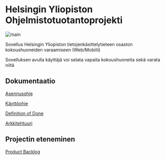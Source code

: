 # Helsingin Yliopiston Ohjelmistotuotantoprojekti

![main](https://github.com/ohtuprojekti-kokoushuone/kokoushuoneiden-varaaminen/actions/workflows/main.yml/badge.svg)

Sovellus Helsingin Yliopiston tietojenkäsittelytieteen osaston kokoushuoneiden varaamiseen (Web/Mobiili)

Sovelluksen avulla käyttäjä voi selata vapaita kokoushuoneita sekä varata niitä

## Dokumentaatio

[Asennusohje](https://github.com/ohtuprojekti-kokoushuone/kokoushuoneiden-varaaminen/blob/main/documentation/asennusohje.md)

[Käyttöohje](https://github.com/ohtuprojekti-kokoushuone/kokoushuoneiden-varaaminen/blob/main/documentation/kayttoohje.md)

[Definition of Done](https://docs.google.com/document/d/15tPTE1_v-ni-WlXxEmTRogPBGrpMMk_8MhwXXvJ0bs8/edit)

[Arkkitehtuuri](https://github.com/ohtuprojekti-kokoushuone/kokoushuoneiden-varaaminen/blob/main/documentation/arkkitehtuuri.md)

## Projectin eteneminen

[Product Backlog](https://docs.google.com/spreadsheets/d/1FGeKQlvT8PPFWxfDfxmccjPt_a6O4TcFm0E6Ge-Brv8/edit#gid=0)
